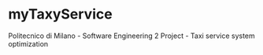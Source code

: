 # myTaxyService
Politecnico di Milano - Software Engineering 2 Project - Taxi service system optimization
